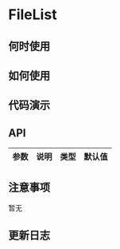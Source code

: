 # FileList


 ## 何时使用


 ## 如何使用


 ## 代码演示

 ## API

 |参数|说明|类型|默认值|
|:---|:-----|:----|:------|


 ## 注意事项

 暂无

 ## 更新日志